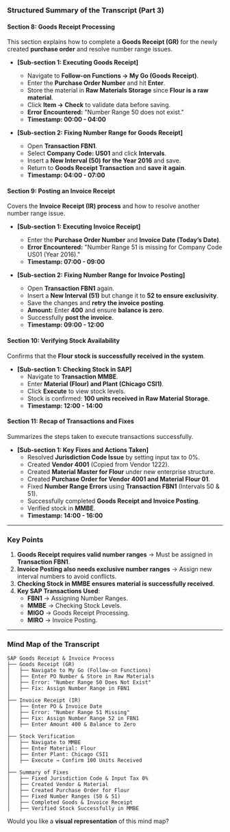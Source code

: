 ### **Structured Summary of the Transcript (Part 3)**  

#### **Section 8: Goods Receipt Processing**  
This section explains how to complete a **Goods Receipt (GR)** for the newly created **purchase order** and resolve number range issues.

- **[Sub-section 1: Executing Goods Receipt]**  
  - Navigate to **Follow-on Functions → My Go (Goods Receipt)**.  
  - Enter the **Purchase Order Number** and hit **Enter**.  
  - Store the material in **Raw Materials Storage** since **Flour is a raw material**.  
  - Click **Item → Check** to validate data before saving.  
  - **Error Encountered:** "Number Range 50 does not exist."  
  - **Timestamp: 00:00 - 04:00**

- **[Sub-section 2: Fixing Number Range for Goods Receipt]**  
  - Open **Transaction FBN1**.  
  - Select **Company Code: US01** and click **Intervals**.  
  - Insert a **New Interval (50) for the Year 2016** and save.  
  - Return to **Goods Receipt Transaction** and **save it again**.  
  - **Timestamp: 04:00 - 07:00**

#### **Section 9: Posting an Invoice Receipt**  
Covers the **Invoice Receipt (IR) process** and how to resolve another number range issue.

- **[Sub-section 1: Executing Invoice Receipt]**  
  - Enter the **Purchase Order Number** and **Invoice Date (Today’s Date)**.  
  - **Error Encountered:** "Number Range 51 is missing for Company Code US01 (Year 2016)."  
  - **Timestamp: 07:00 - 09:00**

- **[Sub-section 2: Fixing Number Range for Invoice Posting]**  
  - Open **Transaction FBN1** again.  
  - Insert a **New Interval (51)** but change it to **52 to ensure exclusivity**.  
  - Save the changes and **retry the invoice posting**.  
  - **Amount:** Enter **400** and ensure **balance is zero**.  
  - Successfully **post the invoice**.  
  - **Timestamp: 09:00 - 12:00**

#### **Section 10: Verifying Stock Availability**  
Confirms that the **Flour stock is successfully received in the system**.

- **[Sub-section 1: Checking Stock in SAP]**  
  - Navigate to **Transaction MMBE**.  
  - Enter **Material (Flour) and Plant (Chicago CSI1)**.  
  - Click **Execute** to view stock levels.  
  - Stock is confirmed: **100 units received in Raw Material Storage**.  
  - **Timestamp: 12:00 - 14:00**

#### **Section 11: Recap of Transactions and Fixes**  
Summarizes the steps taken to execute transactions successfully.

- **[Sub-section 1: Key Fixes and Actions Taken]**  
  - Resolved **Jurisdiction Code Issue** by setting input tax to 0%.  
  - Created **Vendor 4001** (Copied from Vendor 1222).  
  - Created **Material Master for Flour** under new enterprise structure.  
  - Created **Purchase Order for Vendor 4001 and Material Flour 01**.  
  - Fixed **Number Range Errors** using **Transaction FBN1** (Intervals 50 & 51).  
  - Successfully completed **Goods Receipt and Invoice Posting**.  
  - Verified stock in **MMBE**.  
  - **Timestamp: 14:00 - 16:00**

---

### **Key Points**
1. **Goods Receipt requires valid number ranges** → Must be assigned in **Transaction FBN1**.  
2. **Invoice Posting also needs exclusive number ranges** → Assign new interval numbers to avoid conflicts.  
3. **Checking Stock in MMBE ensures material is successfully received**.  
4. **Key SAP Transactions Used**:  
   - **FBN1** → Assigning Number Ranges.  
   - **MMBE** → Checking Stock Levels.  
   - **MIGO** → Goods Receipt Processing.  
   - **MIRO** → Invoice Posting.  

---

### **Mind Map of the Transcript**
```plaintext
SAP Goods Receipt & Invoice Process
├── Goods Receipt (GR)
│   ├── Navigate to My Go (Follow-on Functions)
│   ├── Enter PO Number & Store in Raw Materials
│   ├── Error: "Number Range 50 Does Not Exist"
│   ├── Fix: Assign Number Range in FBN1
│
├── Invoice Receipt (IR)
│   ├── Enter PO & Invoice Date
│   ├── Error: "Number Range 51 Missing"
│   ├── Fix: Assign Number Range 52 in FBN1
│   ├── Enter Amount 400 & Balance to Zero
│
├── Stock Verification
│   ├── Navigate to MMBE
│   ├── Enter Material: Flour
│   ├── Enter Plant: Chicago CSI1
│   ├── Execute → Confirm 100 Units Received
│
├── Summary of Fixes
│   ├── Fixed Jurisdiction Code & Input Tax 0%
│   ├── Created Vendor & Material
│   ├── Created Purchase Order for Flour
│   ├── Fixed Number Ranges (50 & 51)
│   ├── Completed Goods & Invoice Receipt
│   ├── Verified Stock Successfully in MMBE
```

Would you like a **visual representation** of this mind map?